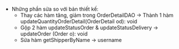 - Những phần sửa so với bản thiết kế:
	+ Thay các hàm tăng, giảm trong OrderDetailDAO -> Thành 1 hàm updateQuantityOrderDetail(OrderDetail od): void
	+ Gộp 2 hàm updateStatusOrder & updateStatusDelivery -> updateOrder (Order o): void
	+ Sửa hàm getShipperByName -> username